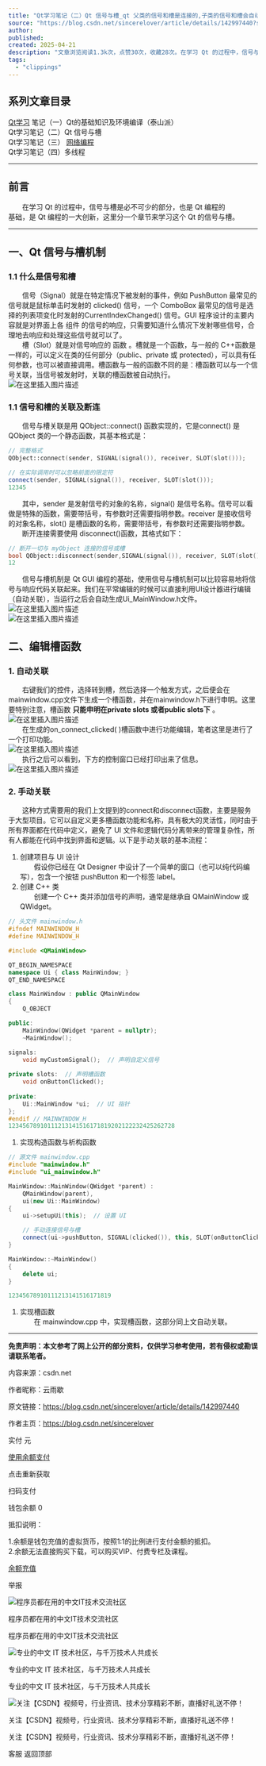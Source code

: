```yaml
---
title: "Qt学习笔记（二）Qt 信号与槽_qt 父类的信号和槽是连接的,子类的信号和槽会自动连接-CSDN博客"
source: "https://blog.csdn.net/sincerelover/article/details/142997440?spm=1001.2014.3001.5502"
author:
published:
created: 2025-04-21
description: "文章浏览阅读1.3k次，点赞30次，收藏28次。在学习 Qt 的过程中，信号与槽是必不可少的部分，也是 Qt 编程的基础，是 Qt 编程的一大创新，这里分一个章节来学习这个 Qt 的信号与槽。信号（Signal）就是在特定情况下被发射的事件，例如 PushButton 最常见的信号就是鼠标单击时发射的 clicked() 信号，一个 ComboBox 最常见的信号是选择的列表项变化时发射的CurrentIndexChanged() 信号。_qt 父类的信号和槽是连接的,子类的信号和槽会自动连接"
tags:
  - "clippings"
---
```

## 系列文章目录

[Qt学习](https://so.csdn.net/so/search?q=Qt%E5%AD%A6%E4%B9%A0&spm=1001.2101.3001.7020) 笔记（一）Qt的基础知识及环境编译（泰山派）  
Qt学习笔记（二）Qt 信号与槽  
Qt学习笔记（三） [网络编程](https://so.csdn.net/so/search?q=%E7%BD%91%E7%BB%9C%E7%BC%96%E7%A8%8B&spm=1001.2101.3001.7020)  
Qt学习笔记（四）多线程

---

## 前言

  在学习 Qt 的过程中，信号与槽是必不可少的部分，也是 Qt 编程的  
基础，是 Qt 编程的一大创新，这里分一个章节来学习这个 Qt 的信号与槽。

---

## 一、Qt 信号与槽机制

### 1.1 什么是信号和槽

  信号（Signal）就是在特定情况下被发射的事件，例如 PushButton 最常见的信号就是鼠标单击时发射的 clicked() 信号，一个 ComboBox 最常见的信号是选择的列表项变化时发射的CurrentIndexChanged() 信号。GUI 程序设计的主要内容就是对界面上各 组件 的信号的响应，只需要知道什么情况下发射哪些信号，合理地去响应和处理这些信号就可以了。  
  槽（Slot）就是对信号响应的 函数 。槽就是一个函数，与一般的 C++函数是一样的，可以定义在类的任何部分（public、private 或 protected），可以具有任何参数，也可以被直接调用。槽函数与一般的函数不同的是：槽函数可以与一个信号关联，当信号被发射时，关联的槽函数被自动执行。  
![在这里插入图片描述](https://i-blog.csdnimg.cn/direct/ec4133040b614f1aa8b8b40c741ead7a.png)

### 1.1 信号和槽的关联及断连

  信号与槽关联是用 QObject::connect() 函数实现的，它是connect() 是 QObject 类的一个静态函数，其基本格式是：

```cpp
// 完整格式
QObject::connect(sender, SIGNAL(signal()), receiver, SLOT(slot()));

// 在实际调用时可以忽略前面的限定符
connect(sender, SIGNAL(signal()), receiver, SLOT(slot()));
12345
```

  其中，sender 是发射信号的对象的名称，signal() 是信号名称。信号可以看做是特殊的函数，需要带括号，有参数时还需要指明参数。receiver 是接收信号的对象名称，slot() 是槽函数的名称，需要带括号，有参数时还需要指明参数。  
  断开连接需要使用 disconnect()函数，其格式如下：

```cpp
// 断开一切与 myObject 连接的信号或槽
bool QObject::disconnect(sender,SIGNAL(signal()), receiver, SLOT(slot()));
12
```

  信号与槽机制是 Qt GUI 编程的基础，使用信号与槽机制可以比较容易地将信号与响应代码关联起来。我们在平常编辑的时候可以直接利用UI设计器进行编辑（自动关联），当运行之后会自动生成Ui\_MainWindow.h文件。  
![在这里插入图片描述](https://i-blog.csdnimg.cn/direct/130ac95918904288be1dcc60dcbe1eb1.png)  
![在这里插入图片描述](https://i-blog.csdnimg.cn/direct/636089a53855465a944b47da934e0109.png)

## 二、编辑槽函数

### 1\. 自动关联

  右键我们的控件，选择转到槽，然后选择一个触发方式，之后便会在mainwindow.cpp文件下生成一个槽函数，并在mainwindow.h下进行申明。这里要特别注意，槽函数 **只能申明在private slots 或者public slots下** 。  
![在这里插入图片描述](https://i-blog.csdnimg.cn/direct/dd6b2ba73134491c95c45b103fbcef87.png)  
  在生成的on\_connect\_clicked( )槽函数中进行功能编辑，笔者这里是进行了一个打印功能。  
![在这里插入图片描述](https://i-blog.csdnimg.cn/direct/2809f22d4e614f3a924830df860a4582.png)  
  执行之后可以看到，下方的控制窗口已经打印出来了信息。  
![在这里插入图片描述](https://i-blog.csdnimg.cn/direct/9a8c63aeffce46628f297ba57f5d520c.png)

### 2\. 手动关联

  这种方式需要用的我们上文提到的connect和disconnect函数，主要是服务于大型项目。它可以自定义更多槽函数功能和名称，具有极大的灵活性，同时由于所有界面都在代码中定义，避免了 UI 文件和逻辑代码分离带来的管理复杂性，所有人都能在代码中找到界面和逻辑。以下是手动关联的基本流程：

1. 创建项目与 UI 设计  
	  假设你已经在 Qt Designer 中设计了一个简单的窗口（也可以纯代码编写），包含一个按钮 pushButton 和一个标签 label。
2. 创建 C++ 类  
	  创建一个 C++ 类并添加信号的声明，通常是继承自 QMainWindow 或 QWidget。
```cpp
// 头文件 mainwindow.h
#ifndef MAINWINDOW_H
#define MAINWINDOW_H

#include <QMainWindow>

QT_BEGIN_NAMESPACE
namespace Ui { class MainWindow; }
QT_END_NAMESPACE

class MainWindow : public QMainWindow
{
    Q_OBJECT

public:
    MainWindow(QWidget *parent = nullptr);
    ~MainWindow();

signals:
    void myCustomSignal();  // 声明自定义信号
    
private slots:  // 声明槽函数
    void onButtonClicked();
    
private:
    Ui::MainWindow *ui;  // UI 指针
};
#endif // MAINWINDOW_H
12345678910111213141516171819202122232425262728
```
1. 实现构造函数与析构函数
```cpp
// 源文件 mainwindow.cpp
#include "mainwindow.h"
#include "ui_mainwindow.h"

MainWindow::MainWindow(QWidget *parent) :
    QMainWindow(parent),
    ui(new Ui::MainWindow)
{
    ui->setupUi(this);  // 设置 UI

    // 手动连接信号与槽
    connect(ui->pushButton, SIGNAL(clicked()), this, SLOT(onButtonClicked())); // 连接按钮的点击信号到槽
}

MainWindow::~MainWindow()
{
    delete ui;
}

12345678910111213141516171819
```
1. 实现槽函数  
	  在 mainwindow.cpp 中，实现槽函数，这部分同上文自动关联。

---

**免责声明：本文参考了网上公开的部分资料，仅供学习参考使用，若有侵权或勘误请联系笔者。**

内容来源：csdn.net

作者昵称：云雨歇

原文链接：https://blog.csdn.net/sincerelover/article/details/142997440

作者主页：https://blog.csdn.net/sincerelover

实付 元

[使用余额支付](https://blog.csdn.net/sincerelover/article/details/)

点击重新获取

扫码支付

钱包余额 0

抵扣说明：

1.余额是钱包充值的虚拟货币，按照1:1的比例进行支付金额的抵扣。  
2.余额无法直接购买下载，可以购买VIP、付费专栏及课程。

[余额充值](https://i.csdn.net/#/wallet/balance/recharge)

举报

![程序员都在用的中文IT技术交流社区](https://g.csdnimg.cn/side-toolbar/3.6/images/qr_app.png)

程序员都在用的中文IT技术交流社区

程序员都在用的中文IT技术交流社区

![专业的中文 IT 技术社区，与千万技术人共成长](https://g.csdnimg.cn/side-toolbar/3.6/images/qr_wechat.png)

专业的中文 IT 技术社区，与千万技术人共成长

专业的中文 IT 技术社区，与千万技术人共成长

![关注【CSDN】视频号，行业资讯、技术分享精彩不断，直播好礼送不停！](https://g.csdnimg.cn/side-toolbar/3.6/images/qr_video.png)

关注【CSDN】视频号，行业资讯、技术分享精彩不断，直播好礼送不停！

关注【CSDN】视频号，行业资讯、技术分享精彩不断，直播好礼送不停！

客服 返回顶部